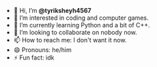 - 👋 Hi, I’m **@tyriksheyh4567**
- 👀 I’m interested in coding and computer games.
- 🌱 I’m currently learning Python and a bit of C++.
- 💞️ I’m looking to collaborate on nobody now.
- 📫 How to reach me: I don't want it now.
- 😄 Pronouns: he/him
- ⚡ Fun fact: idk

<!---
tyriksheyh4567/tyriksheyh4567 is a ✨ special ✨ repository because its `README.md` (this file) appears on your GitHub profile.
You can click the Preview link to take a look at your changes.
--->
